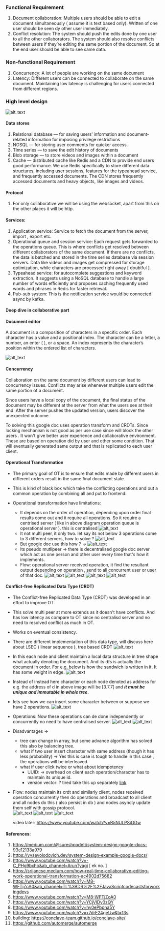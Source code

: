 ### Functional Requirement
1. Document collaboration: Multiple users should be able to edit a document simultaneously ( assume it is text based only). Written of one user should be seen dy other user immediately.
2. Conflict resolution: The system should push the edits done by one user to all the other collaborators. The system should also resolve conflicts between users if they’re editing the same portion of the document. So at the end user should be able to see same data.

### Non-functional Requirement
1. Concurrency: A lot of people are working on the same document 
2. Latency: Different users can be connected to collaborate on the same document. Maintaining low latency is challenging for users connected from different regions.

### High level design
![alt_text](./images/img.png) 



#### Data stores
1. Relational database — for saving users’ information and document-related information for imposing privilege restrictions
2. NOSQL — for storing user comments for quicker access.
3. Time series — to save the edit history of documents
4. Blob storage — to store videos and images within a document
5. Cache — distributed cache like Redis and a CDN to provide end users good performance. We use Redis specifically to store different data structures, including user sessions, features for the typeahead service, and frequently accessed documents. The CDN stores frequently accessed documents and heavy objects, like images and videos.

#### Protocol

1. For only collaborative we will be using the websocket, apart from this on the other places it will be http.

#### Services:

1. Application service:  Service to fetch the document from the server, import , export etc. 
2. Operational queue and session service: Each request gets forwarded to the operations queue. This is where conflicts get resolved between different collaborators of the same document. If there are no conflicts, the data is batched and stored in the time series database via session servers. Data like videos and images get compressed for storage optimization, while characters are processed right away [ doubtful ].
3. Typeahead service:  for autocomplete suggestions and keyword extraction. It suggests using a NoSQL database to handle a large number of words efficiently and proposes caching frequently used words and phrases in Redis for faster retrieval.
4. Pub-sub system:  This is the notification service would be connected async by kafka.

#### Deep dive in collaborative part

#### Document editor

A document is a composition of characters in a specific order. Each character has a value and a positional index. The character can be a letter, a number, an enter (
), or a space. An index represents the character’s position within the ordered list of characters.

![alt_text](./images/img_2.png)


#### Concurrency

Collaboration on the same document by different users can lead to concurrency issues. Conflicts may arise whenever multiple users edit the same portion of a document.

Since users have a local copy of the document, the final status of the document may be different at the server from what the users see at their end. After the server pushes the updated version, users discover the unexpected outcome.

To solving this google doc uses operation transform and CRDTs. Since locking mechanism is not good as per use case since will block the other users . It won't give better user experience and collaborative environment.
These are based on operation did by user and other some condition. That will eventually generated same output and that is replicated to each user client.

#### Operational Transformation 

- The primary goal of OT is to ensure that edits made by different users in different orders result in the same final document state.
- This is kind of black box which take the conflicting operations and out a common operation by combining all and put to frontend.

- Operational transformation have limitations:
  - It depends on the order of operation, depending upon order final results come out and it require all operations. So it require a centrised server ( like in above diagram operation queue is operational server ). this is centralised
    ![alt_text](./images/img_7.png)
  - It not multi peer, it only two. let say its not below 3 operations come to 3 different servers, how to solve ?
    ![alt_text](./images/img_8.png)
  - But google doc use this how ? ->
    ![alt_text](./images/img_9.png)
  - Its pseudo mutlipeer -> there is decentralised google doc server which act as one person and other user every time that's how it implements.
  - Flow: operational server received operation, it find the resultant output depending on operation , send to all concurrent user or user of that doc.    ![alt_text](./images/img_15.png)
![alt_text](./images/img_4.png)
![alt_text](./images/img_3.png)
![alt_text](./images/img_5.png)


#### Conflict-free Replicated Data Type (CRDT)

- The Conflict-free Replicated Data Type (CRDT) was developed in an effort to improve OT.
- This solve multi peer at more extends as it doesn't have conflicts. And has low latency as compare to OT since no centralisd server and no need to resolved conflict as much in OT.
- Works on eventual consistency.
- There are different implementation of this data type, will discuss here about LSEC ( linear sequence ), tree based CRDT
  ![alt_text](./images/img_17.png)
- In this each node and client maintain a local data structure in tree shape what actually denoting the document. And its dfs is actually the document in order. For e.g. below is how the sandwich is written in it. It has some weight in edge.
![alt_text](./images/img_10.png)
- Instead of instead here character or each node denoted as address for e.g. the address of d in above image will be [3.7.7] and ***it must be unique and immutable in whole tree***. 
- lets see how we can insert some character between or suppose we have 2 operations.
  ![alt_text](./images/img_11.png)
- Operations: Now these operations can de done independently or concurrently no need to have centralised server.
  ![alt_text](./images/img_12.png)
  ![alt_text](./images/img_13.png)
- Disadvantages -> 
  - tree can change in array, but some advance algorithm has solved this also by balancing tree.
  - what if two user insert character with same address (though it has less probability) -> Yes this is case is tough to handle in this case , the operations will be interleaved. 
  - what if user click twice or what about idempotency 
    - UUID: -> overhead on client each operation/character has to maintain its unique id.
    - version vector:  ? tired take this up separately [link](https://readmedium.com/en/https:/distributedsystemsmadeeasy.medium.com/version-vectors-a9a69e4c34f0)
- Flow: nodes maintain its crdt and similarly client, nodes received operation concurrently then do operations and broadcast to all client and all nodes do this ( also persist in db ) and nodes asyncly update them self with gossip protocol.  
  ![alt_text](./images/img_16.png)
![alt_text](./images/img_14.png)
![alt_text](./images/img_6.png)

  video later: https://www.youtube.com/watch?v=B5NULPSiOGw




#### References:

1. https://medium.com/@sureshpodeti/system-design-google-docs-93e12133a979
2. https://vvsevolodovich.dev/system-design-example-google-docs/
3. https://www.youtube.com/watch?v=-C_PHg9bxho&ab_channel=ArunTyagi  [ ek no. ]
4. https://srijancse.medium.com/how-real-time-collaborative-editing-work-operational-transformation-ac4902d75682
5. https://www.youtube.com/watch?v=M8-WFTjZoA0&ab_channel=TL%3BDR%2F%2FJavaScriptcodecastsforworkingdevs
6. https://www.youtube.com/watch?v=M8-WFTjZoA0
7. https://www.youtube.com/watch?v=YCjVIDv0zQY
8. https://www.youtube.com/watch?v=hy0ePbpna5Y
9. https://www.youtube.com/watch?v=x7drE24geUw&t=13s
10. building: https://conclave-team.github.io/conclave-site/
11. https://github.com/automerge/automerge